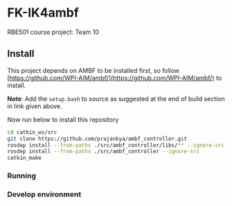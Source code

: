 # FK-IK4ambf
RBE501 course project: Team 10


## Install
This project depends on AMBF to be installed first, so follow [https://github.com/WPI-AIM/ambf/](https://github.com/WPI-AIM/ambf/) to install.

**Note**: Add the `setup.bash` to source as suggested at the end of build section in link given above.

Now run below to install this repository

```bash
cd catkin_ws/src
git clone https://github.com/prajankya/ambf_controller.git
rosdep install --from-paths ./src/ambf_controller/libs/** --ignore-src
rosdep install --from-paths ./src/ambf_controller --ignore-src
catkin_make
```

### Running


### Develop environment

